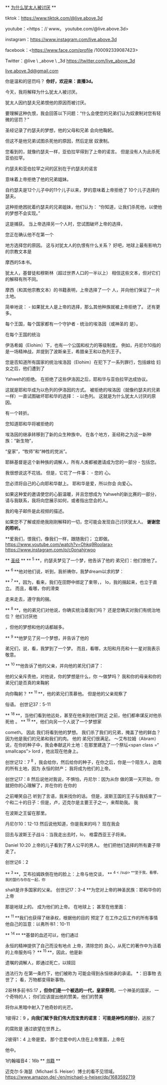 ** <u>为什么犹太人被讨厌</u> **

tiktok：<https://www.tiktok.com/@live.above.3d>

youtube：<https：// www。 youtube.com/@live.above.3d>

instagram：<https://www.instagram.com/live.above.3d>

 facebook：<https://www.face.com/profile /100092339087423>

Twitter：@live \ _above \ _3d <https://twitter.com/live_above_3d>

 <live.above.3d@gmail.com>

你是温和的惩罚吗？
**你好，欢迎来：直播3d。**

今天，我将解释为什么犹太人被讨厌。

犹太人因约瑟夫兄弟恨他的原因而被讨厌。

要理解这种仇恨，我会回答以下问题：“什么会使您的兄弟们认为奴隶制对您有轻微的惩罚？”

圣经记录了约瑟夫的梦想，他的父母和兄弟
会向他鞠躬。

但这不是他兄弟试图杀死他的原因，然后定居
奴隶制。

您看到的，就像约瑟夫一样，亚伯拉罕得到了上帝的诺言。
但是没有人为此杀死亚伯拉罕。

约瑟夫和亚伯拉罕之间的区别在于约瑟夫的诺言

意味着上帝拒绝了他的兄弟姐妹。

自约瑟夫是12个儿子中的11个儿子以来，梦的意味着上帝拒绝了
10个儿子选择约瑟夫。

这种拒绝困扰着约瑟夫的兄弟姐妹，他们认为：
“你知道，让我们杀死他，以使他的梦想不会实现。”

这是捕获。
当上帝选择另一个人时，您试图破坏上帝的选择，

您正在确认他不在第一个

地方选择您的原因。
这与对犹太人的仇恨有什么关系？
好吧，地球上最有影响力的宗教文本是

摩西的5本书。

犹太人，基督徒和穆斯林（超过世界人口的一半以上）
相信这些文本，但对它们的解释有所不同。

摩西（和其他宗教文本）的书籍表明，上帝选择了一个
人，并向他们保证了一片土地。

简单地说： - 如果犹太人是上帝的选择，那么其他种族就被上帝拒绝了。
还有更多。

每个王国，每个国家都有一个守护者 - 统治的埃洛因（或神圣的
是）。

在每个王国的统治

伊洛希姆（Elohim）下，也有一个公国和权力的等级制度。
例如，丹尼尔10指的是一场精神战，并提到了波斯亲王，希腊亲王和以色列王子。

您是否知道所有国家的统治埃洛因（Elohim）在犯下了一系列罪行，包括嫁给
妇女之后，他们遭到了

Yahweh的拒绝。
在拒绝了这些伊洛因之后，耶和华与亚伯拉罕达成协议。

这就是耶和华成为以色列的伊洛因的方式。
被拒绝的埃洛因（就像约瑟夫的兄弟一样）一直试图破坏耶和华的选择： - 以色列。
这就是为什么犹太人讨厌的原因。

有一个转折。

您知道耶和华将被拒绝的

埃洛因的继承转移到了新的众生种族中。
在各个地方，圣经称之为这一新种族：“新生物”，

“皇家”，“牧师”和“神性的党派”。

耶稣基督是这个新种族的调解人，所有人类都被邀请成为您的一部分 - 包括您。

我很想说这不花钱。 但是，它花了一件事： - 您的
心。

您必须将自己的心向耶和华献上。 耶和华是爱，所以你会
向爱心。

如果这种爱的邀请使您的心脏温暖，并且您想成为
Yahweh的新比赛的一部分，请与我联系，我将向您展示如何，或者指出您会的人。

我的电子邮件是此视频的描述。

如果您不了解或拒绝我刚刚解释的一切，您可能会发现自己讨厌犹太人。
**谢谢您的聆听。**

**爱我们，恨我们，像我们一样，跟随我们； 立即做。 https://www.youtube.com/watch?v=Ohkq9Roolara>
<https://www.instagram.com/p/c0onahjrwoo>

** <u>圣经</u> **
** <sup> 5 </sup> **，约瑟夫梦见了一个梦，他告诉了他的
弟兄们：他们恨他了。

** <sup> 6 </sup> **他对他们说，听到，我祈祷你，我梦dream以求的梦：

** <sup> 7 </sup> **，因为，看来，我们在田野中绑定了束带，，
lo，我的捆起来，也立于直立。 而且，看哪，你的滑束

走来走去，遵守我的捆。

** <sup> 8 </sup> **，他的弟兄们对他说，你确实统治着我们吗？ 还是您确实对我们有统治地位？ 他们讨厌他

，但他的梦想和他的话都越多。

** <sup> 9 </sup> **他梦见了另一个梦想，并告诉了他的

弟兄们，说，看，我梦到了一个梦。 而且，看哪，太阳和月亮和十一星对我表示敬意。

** <sup> 10 </sup> **他告诉了他的父亲，并向他的弟兄们讲了：

他的父亲斥责他，对他说，你的梦想是什么，你 〜做梦吗？ 我和你的母亲和你的弟兄们是否真的来鞠躬

向你鞠躬？
** <sup> 11 </sup> **，他的弟兄们羡慕他。 但是他的父亲观察了

俗语。
创世记37：5-11

** <sup> 18 </sup> **，当他们看到他远处，甚至在他来到他们附近
之前，他们都串谋反对他杀死他 。
** <sup> 19 </sup> **，他们向另一个人说了一个梦想家

cometh。 因此
我们将看到他的梦想。 我们杀了我们的兄弟，掩盖了他的鲜血？ 因为他是我们的兄弟和我们的肉。 他的
弟兄们很满足。 〜艾布拉姆（Abram）说，在你的种子中，我会奉献这片土地：在那里建造了一个祭坛<span class =“ smallcaps”> lord </span>，他出现在他身上。

创世记12：7
<sup> 8 </sup>，我会给你，然后给你的种子，在你之后，你是一个陌生人，迦南的所有土地，因为
永恒的财产； 我将成为他们的上帝。

创世记17：8
然后说他对我说，不惧怕，丹尼尔：因为从你
做的第一天开始，你就把你的心理解了，并在你的
在你的

之前嘲笑自己 听到了言语，我来找你的话。
但是，波斯王国的王子与我结束了一个和二十的日子：但是，卢，迈克尔是主要王子之一，来帮助我。 我

在波斯之王留在那里。

丹尼尔10：12-13
然后说他知道，你是我来的吗？ 现在我会

回去与波斯王子战斗：当我走出去时，lo，
格雷西亚王子将来。

Daniel 10:20
上帝的儿子看到了男人公平的男人。
他们把他们选择的所有妻子带走了。

创世记6：2

** <sup> 3 </sup> **，艾布拉姆跌倒在他的脸上：上帝与他交谈，
** <sup> 4 < /sup> **至于我，看哪，我的盟约与你在一起，你

shalt是许多国家的父亲。
创世记17：3-4
**为您对上帝的神圣民族：耶和华你的上帝

那是地球上的。 成为他们的上帝。 在地球上； 甚至在他里面：

** <sup> 11 </sup> **我们也获得了继承权，根据他的目的
预定了
在工作之后工作的所有事情
他自己的旨意：以弗所书1：10-11

** <sup> 14 </sup> ** **基督的血还可以，他们通过

永恒的精神提供了自己而没有地点 上帝，清除您的
良心，从死亡的著作中为活着的上帝服务吗？
** <sup> 15 </sup> **，因此，他是新

遗嘱的调解人，即通过死亡，以赎回

违法行为 在第一条约下，他们被称为
可能会得到永恒继承的承诺。 *：旧事物
去世了； 看，万物都变得新事物。

2哥林多前书5:17
**，但你们是一个被选的一代，皇家祭司**，一个神圣的国家，
一个奇特的人； 你们应该提出他的赞美，他们的赞美

将你从黑暗中射入了他奇妙的光芒。

1彼得2：9
**，向我们赋予我们伟大而宝贵的诺言：
可能是神性的部分**，逃脱了

的腐败是 通过欲望在世界上。

2彼得1：4
上帝是爱。 那个恋爱中的人住在上帝里面，上帝在

他中。

1约翰福音4：16b
** <u>书籍</u> **

迈克尔·S·海瑟（Michael S. Heiser）博士的看不见领域。
<https://www.amazon.de/-/en/michael-s-heiser/dp/1683592719>





















